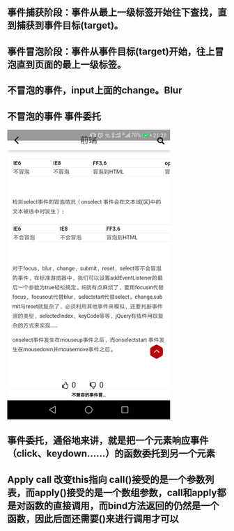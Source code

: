 ## 事件捕获阶段：事件从最上一级标签开始往下查找，直到捕获到事件目标\(target\)。

## 事件冒泡阶段：事件从事件目标\(target\)开始，往上冒泡直到页面的最上一级标签。

## 不冒泡的事件，input上面的change。Blur

## 不冒泡的事件 事件委托

![](/assets/import2.png)



## 事件委托，通俗地来讲，就是把一个元素响应事件（click、keydown......）的函数委托到另一个元素



## Apply call 改变this指向 call\(\)接受的是一个参数列表，而apply\(\)接受的是一个数组参数，call和apply都是对函数的直接调用，而bind方法返回的仍然是一个函数，因此后面还需要\(\)来进行调用才可以



